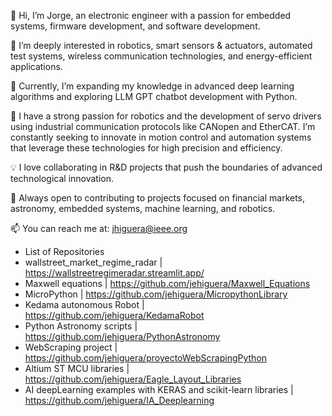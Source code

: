 👋 Hi, I’m Jorge, an electronic engineer with a passion for embedded systems, firmware development, and software development.

👀 I’m deeply interested in robotics, smart sensors & actuators, automated test systems, wireless communication technologies, and energy-efficient applications.

🌱 Currently, I’m expanding my knowledge in advanced deep learning algorithms and exploring LLM GPT chatbot development with Python.

🤖 I have a strong passion for robotics and the development of servo drivers using industrial communication protocols like CANopen and EtherCAT. I’m constantly seeking to innovate in motion control and automation systems that leverage these technologies for high precision and efficiency.

💡 I love collaborating in R&D projects that push the boundaries of advanced technological innovation.

💞️ Always open to contributing to projects focused on financial markets, astronomy, embedded systems, machine learning, and robotics.

📫 You can reach me at: jhiguera@ieee.org 

- List of Repositories
- wallstreet_market_regime_radar | https://wallstreetregimeradar.streamlit.app/
- Maxwell equations | https://github.com/jehiguera/Maxwell_Equations    
- MicroPython |  https://github.com/jehiguera/MicropythonLibrary
- Kedama autonomous Robot | https://github.com/jehiguera/KedamaRobot
- Python Astronomy scripts | https://github.com/jehiguera/PythonAstronomy
- WebScraping project | https://github.com/jehiguera/proyectoWebScrapingPython
- Altium ST MCU libraries | https://github.com/jehiguera/Eagle_Layout_Libraries
- AI deepLearning examples with KERAS and scikit-learn libraries | https://github.com/jehiguera/IA_Deeplearning
<!---
jehiguera/jehiguera is a ✨ special ✨ repository because its `README.md` (this file) appears on your GitHub profile.
You can click the Preview link to take a look at your changes.
--->
